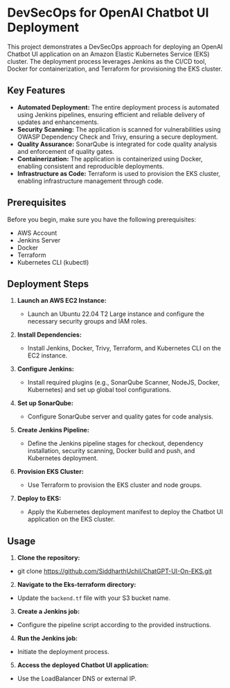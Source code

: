 # DevSecOps for OpenAI Chatbot UI Deployment

This project demonstrates a DevSecOps approach for deploying an OpenAI Chatbot UI application on an Amazon Elastic Kubernetes Service (EKS) cluster. The deployment process leverages Jenkins as the CI/CD tool, Docker for containerization, and Terraform for provisioning the EKS cluster.

## Key Features

- **Automated Deployment:** The entire deployment process is automated using Jenkins pipelines, ensuring efficient and reliable delivery of updates and enhancements.
- **Security Scanning:** The application is scanned for vulnerabilities using OWASP Dependency Check and Trivy, ensuring a secure deployment.
- **Quality Assurance:** SonarQube is integrated for code quality analysis and enforcement of quality gates.
- **Containerization:** The application is containerized using Docker, enabling consistent and reproducible deployments.
- **Infrastructure as Code:** Terraform is used to provision the EKS cluster, enabling infrastructure management through code.

## Prerequisites

Before you begin, make sure you have the following prerequisites:

- AWS Account
- Jenkins Server
- Docker
- Terraform
- Kubernetes CLI (kubectl)

## Deployment Steps

1. **Launch an AWS EC2 Instance:**
   - Launch an Ubuntu 22.04 T2 Large instance and configure the necessary security groups and IAM roles.

2. **Install Dependencies:**
   - Install Jenkins, Docker, Trivy, Terraform, and Kubernetes CLI on the EC2 instance.

3. **Configure Jenkins:**
   - Install required plugins (e.g., SonarQube Scanner, NodeJS, Docker, Kubernetes) and set up global tool configurations.

4. **Set up SonarQube:**
   - Configure SonarQube server and quality gates for code analysis.

5. **Create Jenkins Pipeline:**
   - Define the Jenkins pipeline stages for checkout, dependency installation, security scanning, Docker build and push, and Kubernetes deployment.

6. **Provision EKS Cluster:**
   - Use Terraform to provision the EKS cluster and node groups.

7. **Deploy to EKS:**
   - Apply the Kubernetes deployment manifest to deploy the Chatbot UI application on the EKS cluster.

## Usage

1. **Clone the repository:**

- git clone https://github.com/SiddharthUchil/ChatGPT-UI-On-EKS.git


2. **Navigate to the Eks-terraform directory:**
- Update the `backend.tf` file with your S3 bucket name.

3. **Create a Jenkins job:**
- Configure the pipeline script according to the provided instructions.

4. **Run the Jenkins job:**
- Initiate the deployment process.

5. **Access the deployed Chatbot UI application:**
- Use the LoadBalancer DNS or external IP.

